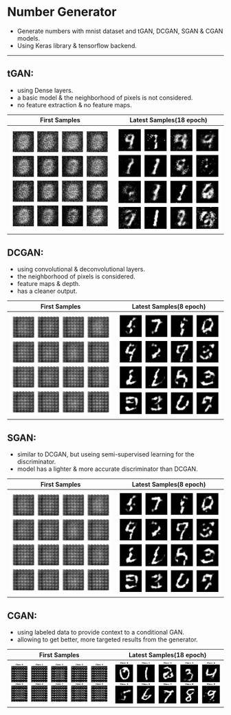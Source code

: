 # Number Generator
- Generate numbers with mnist dataset and tGAN, DCGAN, SGAN & CGAN models.
- Using Keras library & tensorflow backend.

----------------------------------------------------------------------------
## tGAN:
- using Dense layers.
- a basic model & the neighborhood of pixels is not considered.
- no feature extraction & no feature maps.

First Samples             |  Latest Samples(18 epoch)
:-------------------------:|:-------------------------:
![](GAN/GAN_first_test_samples.png)  |  ![](GAN/GAN_latest_test_samples.png)

## DCGAN:
- using convolutional & deconvolutional layers.
- the neighborhood of pixels is considered.
- feature maps & depth.
- has a cleaner output.

First Samples             |  Latest Samples(8 epoch)
:-------------------------:|:-------------------------:
![](DCGAN/DCGAN_first_test_samples.png)  |  ![](DCGAN/DCGAN_latest_test_samples.png)

## SGAN:
- similar to DCGAN, but useing semi-supervised learning for the discriminator.
- model has a lighter & more accurate discriminator than DCGAN.

First Samples             |  Latest Samples(8 epoch)
:-------------------------:|:-------------------------:
![](DCGAN/DCGAN_first_test_samples.png)  |  ![](DCGAN/DCGAN_latest_test_samples.png)

## CGAN:
- using labeled data to provide context to a conditional GAN.
- allowing to get better, more targeted results from the generator.

First Samples             |  Latest Samples(18 epoch)
:-------------------------:|:-------------------------:
![](CGAN/CGAN_first_test_samples.png)  |  ![](CGAN/CGAN_latest_test_samples.png)

